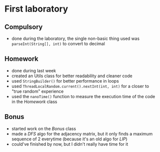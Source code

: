 # First laboratory
## Compulsory
- done during the laboratory, the single non-basic thing used was ```parseInt(String[], int)``` to convert to decimal
## Homework
- done during last week
- created an Utils class for better readability and cleaner code
- used ```StringBuilder()``` for better performance in loops
- used ```ThreadLocalRandom.current().nextInt(int, int)``` for a closer to "true random" experience
- used the ```nanoTime()``` function to measure the execution time of the code in the _Homework_ class
## Bonus
- started work on the _Bonus_ class
- made a _DFS_ algo for the adjacency matrix, but it only finds a maximum sequence of 2 everytime (because it's an old algo for _LIP_)
- could've finished by now, but I didn't really have time for it
